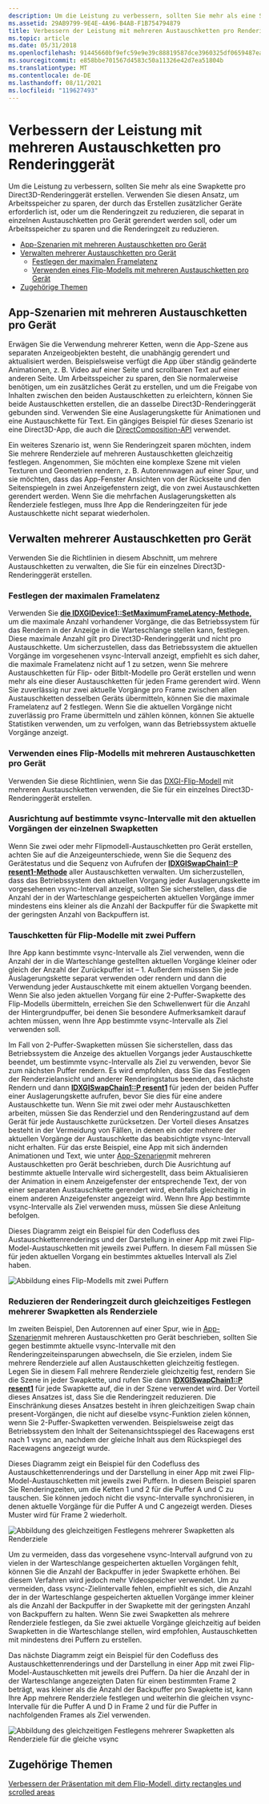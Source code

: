 ```yaml
---
description: Um die Leistung zu verbessern, sollten Sie mehr als eine Swapkette pro Direct3D-Renderinggerät erstellen.
ms.assetid: 29AB9799-9E4E-4A96-B4AB-F1B754794879
title: Verbessern der Leistung mit mehreren Austauschketten pro Renderinggerät
ms.topic: article
ms.date: 05/31/2018
ms.openlocfilehash: 91445660bf9efc59e9e39c88819587dce3960325df0659487eaae67a845a7329
ms.sourcegitcommit: e858bbe701567d4583c50a11326e42d7ea51804b
ms.translationtype: MT
ms.contentlocale: de-DE
ms.lasthandoff: 08/11/2021
ms.locfileid: "119627493"
---
```

# <a name="improving-performance-with-multiple-swap-chains-per-rendering-device"></a>Verbessern der Leistung mit mehreren Austauschketten pro Renderinggerät

Um die Leistung zu verbessern, sollten Sie mehr als eine Swapkette pro Direct3D-Renderinggerät erstellen. Verwenden Sie diesen Ansatz, um Arbeitsspeicher zu sparen, der durch das Erstellen zusätzlicher Geräte erforderlich ist, oder um die Renderingzeit zu reduzieren, die separat in einzelnen Austauschketten pro Gerät gerendert werden soll, oder um Arbeitsspeicher zu sparen und die Renderingzeit zu reduzieren.

-   [App-Szenarien mit mehreren Austauschketten pro Gerät](#app-scenarios-with-multiple-swap-chains-per-device)
-   [Verwalten mehrerer Austauschketten pro Gerät](#managing-multiple-swap-chains-per-device)
    -   [Festlegen der maximalen Framelatenz](#setting-maximum-frame-latency)
    -   [Verwenden eines Flip-Modells mit mehreren Austauschketten pro Gerät](#using-flip-model-with-multiple-swap-chains-per-device)
-   [Zugehörige Themen](#related-topics)

## <a name="app-scenarios-with-multiple-swap-chains-per-device"></a>App-Szenarien mit mehreren Austauschketten pro Gerät

Erwägen Sie die Verwendung mehrerer Ketten, wenn die App-Szene aus separaten Anzeigeobjekten besteht, die unabhängig gerendert und aktualisiert werden. Beispielsweise verfügt die App über ständig geänderte Animationen, z. B. Video auf einer Seite und scrollbaren Text auf einer anderen Seite. Um Arbeitsspeicher zu sparen, den Sie normalerweise benötigen, um ein zusätzliches Gerät zu erstellen, und um die Freigabe von Inhalten zwischen den beiden Austauschketten zu erleichtern, können Sie beide Austauschketten erstellen, die an dasselbe Direct3D-Renderinggerät gebunden sind. Verwenden Sie eine Auslagerungskette für Animationen und eine Austauschkette für Text. Ein gängiges Beispiel für dieses Szenario ist eine Direct3D-App, die auch die [DirectComposition-API](../directcomp/directcomposition-portal.md) verwendet.

Ein weiteres Szenario ist, wenn Sie Renderingzeit sparen möchten, indem Sie mehrere Renderziele auf mehreren Austauschketten gleichzeitig festlegen. Angenommen, Sie möchten eine komplexe Szene mit vielen Texturen und Geometrien rendern, z. B. Autorennwagen auf einer Spur, und sie möchten, dass das App-Fenster Ansichten von der Rückseite und den Seitenspiegeln in zwei Anzeigefenstern zeigt, die von zwei Austauschketten gerendert werden. Wenn Sie die mehrfachen Auslagerungsketten als Renderziele festlegen, muss Ihre App die Renderingzeiten für jede Austauschkette nicht separat wiederholen.

## <a name="managing-multiple-swap-chains-per-device"></a>Verwalten mehrerer Austauschketten pro Gerät

Verwenden Sie die Richtlinien in diesem Abschnitt, um mehrere Austauschketten zu verwalten, die Sie für ein einzelnes Direct3D-Renderinggerät erstellen.

### <a name="setting-maximum-frame-latency"></a>Festlegen der maximalen Framelatenz

Verwenden Sie [**die IDXGIDevice1::SetMaximumFrameLatency-Methode,**](/windows/desktop/api/DXGI/nf-dxgi-idxgidevice1-setmaximumframelatency) um die maximale Anzahl vorhandener Vorgänge, die das Betriebssystem für das Rendern in der Anzeige in die Warteschlange stellen kann, festlegen. Diese maximale Anzahl gilt pro Direct3D-Renderinggerät und nicht pro Austauschkette. Um sicherzustellen, dass das Betriebssystem die aktuellen Vorgänge im vorgesehenen vsync-Intervall anzeigt, empfiehlt es sich daher, die maximale Framelatenz nicht auf 1 zu setzen, wenn Sie mehrere Austauschketten für Flip- oder Bitblt-Modelle pro Gerät erstellen und wenn mehr als eine dieser Austauschketten für jeden Frame gerendert wird. Wenn Sie zuverlässig nur zwei aktuelle Vorgänge pro Frame zwischen allen Austauschketten desselben Geräts übermitteln, können Sie die maximale Framelatenz auf 2 festlegen. Wenn Sie die aktuellen Vorgänge nicht zuverlässig pro Frame übermitteln [](dxgi-flip-model.md) und zählen können, können Sie aktuelle Statistiken verwenden, um zu verfolgen, wann das Betriebssystem aktuelle Vorgänge anzeigt.

### <a name="using-flip-model-with-multiple-swap-chains-per-device"></a>Verwenden eines Flip-Modells mit mehreren Austauschketten pro Gerät

Verwenden Sie diese Richtlinien, wenn Sie das [DXGI-Flip-Modell](dxgi-flip-model.md) mit mehreren Austauschketten verwenden, die Sie für ein einzelnes Direct3D-Renderinggerät erstellen.

### <a name="targeting-specific-vsync-intervals-with-each-swap-chains-present-operations"></a>Ausrichtung auf bestimmte vsync-Intervalle mit den aktuellen Vorgängen der einzelnen Swapketten

Wenn Sie zwei oder mehr Flipmodell-Austauschketten pro Gerät erstellen, achten Sie auf die Anzeigeunterschiede, wenn Sie die Sequenz des Gerätestatus und die Sequenz von Aufrufen der [**IDXGISwapChain1::P resent1-Methode**](/windows/desktop/api/DXGI1_2/nf-dxgi1_2-idxgiswapchain1-present1) aller Austauschketten verwalten. Um sicherzustellen, dass das Betriebssystem den aktuellen Vorgang jeder Auslagerungskette im vorgesehenen vsync-Intervall anzeigt, sollten Sie sicherstellen, dass die Anzahl der in der Warteschlange gespeicherten aktuellen Vorgänge immer mindestens eins kleiner als die Anzahl der Backpuffer für die Swapkette mit der geringsten Anzahl von Backpuffern ist.

### <a name="flip-model-swap-chains-with-two-buffers"></a>Tauschketten für Flip-Modelle mit zwei Puffern

Ihre App kann bestimmte vsync-Intervalle als Ziel verwenden, wenn die Anzahl der in die Warteschlange gestellten aktuellen Vorgänge kleiner oder gleich der Anzahl der Zurückpuffer ist – 1. Außerdem müssen Sie jede Auslagerungskette separat verwenden oder rendern und dann die Verwendung jeder Austauschkette mit einem aktuellen Vorgang beenden. Wenn Sie also jeden aktuellen Vorgang für eine 2-Puffer-Swapkette des Flip-Modells übermitteln, erreichen Sie den Schwellenwert für die Anzahl der Hintergrundpuffer, bei denen Sie besondere Aufmerksamkeit darauf achten müssen, wenn Ihre App bestimmte vsync-Intervalle als Ziel verwenden soll.

Im Fall von 2-Puffer-Swapketten müssen Sie sicherstellen, dass das Betriebssystem die Anzeige des aktuellen Vorgangs jeder Austauschkette beendet, um bestimmte vsync-Intervalle als Ziel zu verwenden, bevor Sie zum nächsten Puffer rendern. Es wird empfohlen, dass Sie das Festlegen der Renderzielansicht und anderer Renderingstatus beenden, das nächste Rendern und dann [**IDXGISwapChain1::P resent1**](/windows/desktop/api/DXGI1_2/nf-dxgi1_2-idxgiswapchain1-present1) für jeden der beiden Puffer einer Auslagerungskette aufrufen, bevor Sie dies für eine andere Austauschkette tun. Wenn Sie mit zwei oder mehr Austauschketten arbeiten, müssen Sie das Renderziel und den Renderingzustand auf dem Gerät für jede Austauschkette zurücksetzen. Der Vorteil dieses Ansatzes besteht in der Vermeidung von Fällen, in denen ein oder mehrere der aktuellen Vorgänge der Austauschkette das beabsichtigte vsync-Intervall nicht erhalten. Für das erste Beispiel, eine App mit sich ändernden Animationen und Text, wie unter [App-Szenarien](#app-scenarios-with-multiple-swap-chains-per-device)mit mehreren Austauschketten pro Gerät beschrieben, durch Die Ausrichtung auf bestimmte aktuelle Intervalle wird sichergestellt, dass beim Aktualisieren der Animation in einem Anzeigefenster der entsprechende Text, der von einer separaten Austauschkette gerendert wird, ebenfalls gleichzeitig in einem anderen Anzeigefenster angezeigt wird. Wenn Ihre App bestimmte vsync-Intervalle als Ziel verwenden muss, müssen Sie diese Anleitung befolgen.

Dieses Diagramm zeigt ein Beispiel für den Codefluss des Austauschkettenrenderings und der Darstellung in einer App mit zwei Flip-Model-Austauschketten mit jeweils zwei Puffern. In diesem Fall müssen Sie für jeden aktuellen Vorgang ein bestimmtes aktuelles Intervall als Ziel haben.

![Abbildung eines Flip-Modells mit zwei Puffern](images/flip-mode-2-buffers.png)

### <a name="reducing-rendering-time-by-simultaneously-setting-multiple-swap-chains-as-render-targets"></a>Reduzieren der Renderingzeit durch gleichzeitiges Festlegen mehrerer Swapketten als Renderziele

Im zweiten Beispiel, Den Autorennen auf einer Spur, wie in [App-Szenarien](#app-scenarios-with-multiple-swap-chains-per-device)mit mehreren Austauschketten pro Gerät beschrieben, sollten Sie gegen bestimmte aktuelle vsync-Intervalle mit den Renderingzeiteinsparungen abwechseln, die Sie erzielen, indem Sie mehrere Renderziele auf allen Austauschketten gleichzeitig festlegen. Legen Sie in diesem Fall mehrere Renderziele gleichzeitig fest, rendern Sie die Szene in jeder Swapkette, und rufen Sie dann [**IDXGISwapChain1::P resent1**](/windows/desktop/api/DXGI1_2/nf-dxgi1_2-idxgiswapchain1-present1) für jede Swapkette auf, die in der Szene verwendet wird. Der Vorteil dieses Ansatzes ist, dass Sie die Renderingzeit reduzieren. Die Einschränkung dieses Ansatzes besteht in ihren gleichzeitigen Swap chain present-Vorgängen, die nicht auf dieselbe vsync-Funktion zielen können, wenn Sie 2-Puffer-Swapketten verwenden. Beispielsweise zeigt das Betriebssystem den Inhalt der Seitenansichtsspiegel des Racewagens erst nach 1 vsync an, nachdem der gleiche Inhalt aus dem Rückspiegel des Racewagens angezeigt wurde.

Dieses Diagramm zeigt ein Beispiel für den Codefluss des Austauschkettenrenderings und der Darstellung in einer App mit zwei Flip-Model-Austauschketten mit jeweils zwei Puffern. In diesem Beispiel sparen Sie Renderingzeiten, um die Ketten 1 und 2 für die Puffer A und C zu tauschen. Sie können jedoch nicht die vsync-Intervalle synchronisieren, in denen aktuelle Vorgänge für die Puffer A und C angezeigt werden. Dieses Muster wird für Frame 2 wiederholt.

![Abbildung des gleichzeitigen Festlegens mehrerer Swapketten als Renderziele](images/multi-swap-chains-as-render-targets.png)

Um zu vermeiden, dass das vorgesehene vsync-Intervall aufgrund von zu vielen in der Warteschlange gespeicherten aktuellen Vorgängen fehlt, können Sie die Anzahl der Backpuffer in jeder Swapkette erhöhen. Bei diesem Verfahren wird jedoch mehr Videospeicher verwendet. Um zu vermeiden, dass vsync-Zielintervalle fehlen, empfiehlt es sich, die Anzahl der in der Warteschlange gespeicherten aktuellen Vorgänge immer kleiner als die Anzahl der Backpuffer in der Swapkette mit der geringsten Anzahl von Backpuffern zu halten. Wenn Sie zwei Swapketten als mehrere Renderziele festlegen, da Sie zwei aktuelle Vorgänge gleichzeitig auf beiden Swapketten in die Warteschlange stellen, wird empfohlen, Austauschketten mit mindestens drei Puffern zu erstellen.

Das nächste Diagramm zeigt ein Beispiel für den Codefluss des Austauschkettenrenderings und der Darstellung in einer App mit zwei Flip-Model-Austauschketten mit jeweils drei Puffern. Da hier die Anzahl der in der Warteschlange angezeigten Daten für einen bestimmten Frame 2 beträgt, was kleiner als die Anzahl der Backpuffer pro Swapkette ist, kann Ihre App mehrere Renderziele festlegen und weiterhin die gleichen vsync-Intervalle für die Puffer A und D in Frame 2 und für die Puffer in nachfolgenden Frames als Ziel verwenden.

![Abbildung des gleichzeitigen Festlegens mehrerer Swapketten als Renderziele für die gleiche vsync](images/multi-swap-chains-as-render-targets-same-vsync.png)

## <a name="related-topics"></a>Zugehörige Themen

<dl> <dt>

[Verbessern der Präsentation mit dem Flip-Modell, dirty rectangles und scrolled areas](dxgi-1-2-presentation-improvements.md)
</dt> </dl>

 

 
